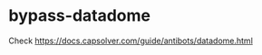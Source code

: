 # bypass-datadome
Check https://docs.capsolver.com/guide/antibots/datadome.html
                                                                 
